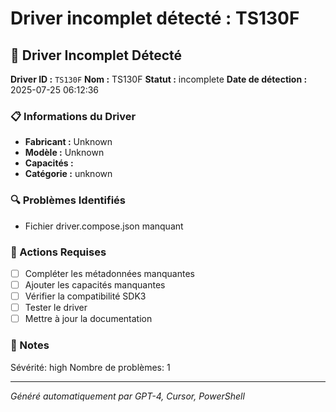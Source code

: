 # Driver incomplet détecté : TS130F

## 🚨 Driver Incomplet Détecté

**Driver ID :** `TS130F`
**Nom :** TS130F
**Statut :** incomplete
**Date de détection :** 2025-07-25 06:12:36

### 📋 Informations du Driver
- **Fabricant :** Unknown
- **Modèle :** Unknown
- **Capacités :** 
- **Catégorie :** unknown

### 🔍 Problèmes Identifiés
- Fichier driver.compose.json manquant

### 🎯 Actions Requises
- [ ] Compléter les métadonnées manquantes
- [ ] Ajouter les capacités manquantes
- [ ] Vérifier la compatibilité SDK3
- [ ] Tester le driver
- [ ] Mettre à jour la documentation

### 📝 Notes
Sévérité: high
Nombre de problèmes: 1

---
*Généré automatiquement par GPT-4, Cursor, PowerShell*

